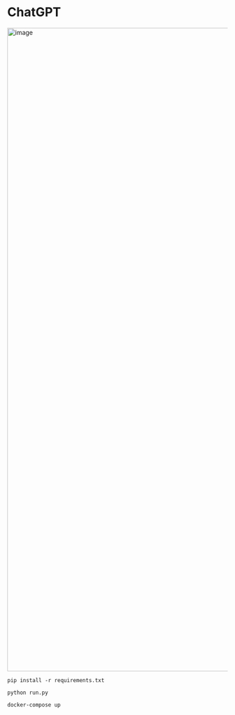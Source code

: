# ChatGPT 
<img width="1470" alt="image" src="https://user-images.githubusercontent.com/98614666/232768610-fdeada85-3d21-4cf9-915e-a0ec9f3b7a9f.png">

```
pip install -r requirements.txt
```

```
python run.py
```

```
docker-compose up
```

